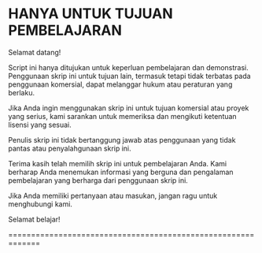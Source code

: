 
HANYA UNTUK TUJUAN PEMBELAJARAN
=============================================================

Selamat datang!

Script ini hanya ditujukan untuk keperluan pembelajaran dan demonstrasi. Penggunaan skrip ini untuk tujuan lain, termasuk tetapi tidak terbatas pada penggunaan komersial, dapat melanggar hukum atau peraturan yang berlaku.

Jika Anda ingin menggunakan skrip ini untuk tujuan komersial atau proyek yang serius, kami sarankan untuk memeriksa dan mengikuti ketentuan lisensi yang sesuai.

Penulis skrip ini tidak bertanggung jawab atas penggunaan yang tidak pantas atau penyalahgunaan skrip ini.

Terima kasih telah memilih skrip ini untuk pembelajaran Anda. Kami berharap Anda menemukan informasi yang berguna dan pengalaman pembelajaran yang berharga dari penggunaan skrip ini.

Jika Anda memiliki pertanyaan atau masukan, jangan ragu untuk menghubungi kami.

Selamat belajar!

=============================================================
